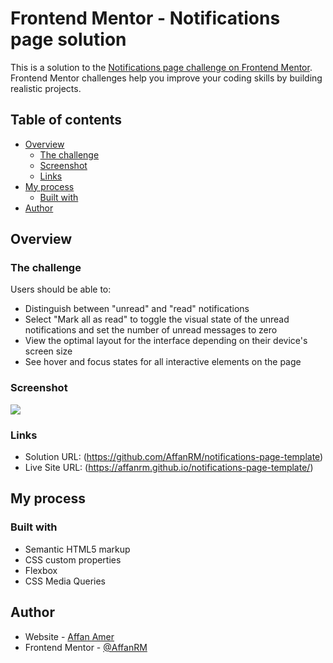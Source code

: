 # Frontend Mentor - Notifications page solution

This is a solution to the [Notifications page challenge on Frontend Mentor](https://www.frontendmentor.io/challenges/notifications-page-DqK5QAmKbC). Frontend Mentor challenges help you improve your coding skills by building realistic projects. 

## Table of contents

- [Overview](#overview)
  - [The challenge](#the-challenge)
  - [Screenshot](#screenshot)
  - [Links](#links)
- [My process](#my-process)
  - [Built with](#built-with)
- [Author](#author)


## Overview

### The challenge

Users should be able to:

- Distinguish between "unread" and "read" notifications
- Select "Mark all as read" to toggle the visual state of the unread notifications and set the number of unread messages to zero
- View the optimal layout for the interface depending on their device's screen size
- See hover and focus states for all interactive elements on the page

### Screenshot

![](./assets/images/screenshot.png)


### Links

- Solution URL: (https://github.com/AffanRM/notifications-page-template)
- Live Site URL: (https://affanrm.github.io/notifications-page-template/)

## My process

### Built with

- Semantic HTML5 markup
- CSS custom properties
- Flexbox
- CSS Media Queries



## Author

- Website - [Affan Amer](https://www.your-site.com)
- Frontend Mentor - [@AffanRM](https://www.frontendmentor.io/profile/AffanRM)

